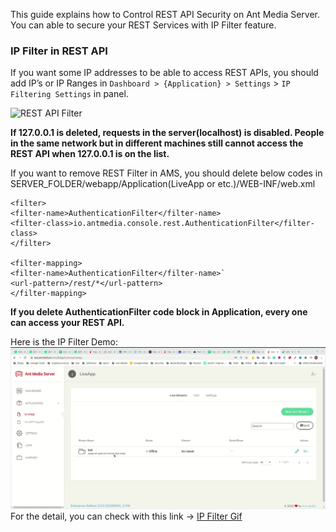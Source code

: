 <!-- > TODO: Don't use "We". Because this is a formal documentation. -->

This guide explains how to Control REST API Security on Ant Media Server. You can able to secure your REST Services with IP Filter feature.

### IP Filter in REST API

<!--

> TODO: Don't give version reference. We fix this problem in another way. 
> In addition, 1.6.2 is an older version. I mean it's not required 

> Important Note: IP Filter feature is available for later versions of the 1.6.2+ version. 

> TODO: Below definition is ambiguous for me. Please use ` when specifiying a path or something similar.   
IP Filter feature usage is in Dashboard / Application(LiveApp or etc.) / Use IP Filtering for RESTful API section.

> TODO: Please give screenshot in a wider perspective

-->

<!--
> TODO: Use ` in specifying paths use `IP Filtering Settings` in `Dashboard > {Application} > Settings` in panel.  
-->

If you want some IP addresses to be able to access REST APIs, you should add IP’s or IP Ranges in `Dashboard > {Application} > Settings` > `IP Filtering Settings` in panel.

![REST API Filter](https://antmedia.io/wp-content/uploads/2019/12/antmedia-dashboard-IP-Filter.png)

<!-- > TODO: If 127.0.0.1 is deleted, requests in the server(localhost) is disabled. People in the same network but 
> in different machines still cannot access the REST API when 127.0.0.1 is on the list.
--> 

**If 127.0.0.1 is deleted, requests in the server(localhost) is disabled. People in the same network but in different machines still cannot access the REST API when 127.0.0.1 is on the list.**

<!-- > TODO: I think you would want to mean `If you want to remove` not `if you remove` ? -->
If you want to remove REST Filter in AMS, you should delete below codes in SERVER_FOLDER/webapp/Application(LiveApp or etc.)/WEB-INF/web.xml

    <filter>
    <filter-name>AuthenticationFilter</filter-name>
    <filter-class>io.antmedia.console.rest.AuthenticationFilter</filter-class>
    </filter>

    <filter-mapping>
    <filter-name>AuthenticationFilter</filter-name>`
    <url-pattern>/rest/*</url-pattern>
    </filter-mapping>

<!-- > TODO: Don't quote the sentences too much. -->

**If you delete AuthenticationFilter code block in Application, every one can access your REST API.**

Here is the IP Filter Demo:
![IP Filter](images/ip-filter.gif)
For the detail, you can check with this link -> [IP Filter Gif](https://raw.githubusercontent.com/wiki/ant-media/Ant-Media-Server/images/ip-filter.gif)

<!-- > TODO: Don't give contact details. Because this is not a blog post. -->